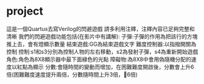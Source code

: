 # project
這是一個Quartus去寫Verilog的閃避遊戲 
請多利用注釋，注釋內容已足夠完整和清晰 我們的閃避遊戲功能包括(在影片中有講解): 子彈:子彈的作用為把該行的方塊推上去，會有燈顯示數量 結束遊戲:GG為結束遊戲文字 難度控制器:以指撥開關為控制 控制:s1和s3分別為控制人物的左右移動，s2為發射子彈，s4為重新開始遊戲 角色:角色為8X8顯示器中最下面綠色的光點 障礙物:為8X8中會用偽隨機分配的速度以紅點為顯示 分數:會隨時間的變動而增加，在困難難度開啟後，分數會上升6倍(困難難度速度提升兩倍，分數隨時間上升3倍，𠔏6倍)
